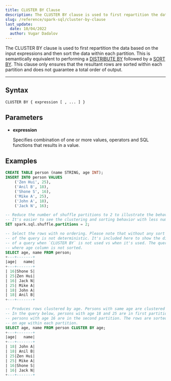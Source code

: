```yaml
---
title: CLUSTER BY Clause
description: The CLUSTER BY clause is used to first repartition the data based on the input expressions and then sort the data within each partition
slug: /reference/spark-sql/cluster-by-clause
last_update:
  date: 10/04/2022
  author: Vugar Dadalov
---
```


The CLUSTER BY clause is used to first repartition the data based on the input expressions and then sort the data within each partition. This is semantically equivalent to performing a <a href="./distribute-by-clause">DISTRIBUTE BY</a> followed by a <a href="./sort-by-clause">SORT BY</a>. This clause only ensures that the resultant rows are sorted within each partition and does not guarantee a total order of output.

---

## Syntax

```mysql
CLUSTER BY { expression [ , ... ] }
```

## Parameters

- **expression**

  Specifies combination of one or more values, operators and SQL functions that results in a value.

## Examples

```sql
CREATE TABLE person (name STRING, age INT);
INSERT INTO person VALUES
    ('Zen Hui', 25),
    ('Anil B', 18),
    ('Shone S', 16),
    ('Mike A', 25),
    ('John A', 18),
    ('Jack N', 16);

-- Reduce the number of shuffle partitions to 2 to illustrate the behavior of `CLUSTER BY`.
-- It's easier to see the clustering and sorting behavior with less number of partitions.
SET spark.sql.shuffle.partitions = 2;

-- Select the rows with no ordering. Please note that without any sort directive, the results
-- of the query is not deterministic. It's included here to show the difference in behavior
-- of a query when `CLUSTER BY` is not used vs when it's used. The query below produces rows
-- where age column is not sorted.
SELECT age, name FROM person;
+---+-------+
|age|   name|
+---+-------+
| 16|Shone S|
| 25|Zen Hui|
| 16| Jack N|
| 25| Mike A|
| 18| John A|
| 18| Anil B|
+---+-------+

-- Produces rows clustered by age. Persons with same age are clustered together.
-- In the query below, persons with age 18 and 25 are in first partition and the
-- persons with age 16 are in the second partition. The rows are sorted based
-- on age within each partition.
SELECT age, name FROM person CLUSTER BY age;
+---+-------+
|age|   name|
+---+-------+
| 18| John A|
| 18| Anil B|
| 25|Zen Hui|
| 25| Mike A|
| 16|Shone S|
| 16| Jack N|
+---+-------+
```

